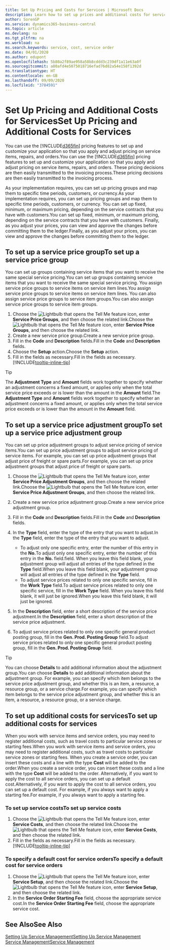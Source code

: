 ```yaml
---
title: Set Up Pricing and Costs for Services | Microsoft Docs
description: Learn how to set up prices and additional costs for services.
author: SorenGP
ms.service: dynamics365-business-central
ms.topic: article
ms.devlang: na
ms.tgt_pltfrm: na
ms.workload: na
ms.search.keywords: service, cost, service order
ms.date: 04/01/2020
ms.author: edupont
ms.openlocfilehash: 5b80a2f89ae958a58b8cddd3c239df1a11e63a0f
ms.sourcegitcommit: a80afd4e5075018716efad76d82a54e158f1392d
ms.translationtype: HT
ms.contentlocale: en-GB
ms.lasthandoff: 09/09/2020
ms.locfileid: "3784591"
---
```

# <a name="set-up-pricing-and-additional-costs-for-services"></a><span data-ttu-id="16725-103">Set Up Pricing and Additional Costs for Services</span><span class="sxs-lookup"><span data-stu-id="16725-103">Set Up Pricing and Additional Costs for Services</span></span>
<span data-ttu-id="16725-104">You can use the [!INCLUDE[d365fin](includes/d365fin_md.md)] pricing features to set up and customize your application so that you apply and adjust pricing on service items, repairs, and orders.</span><span class="sxs-lookup"><span data-stu-id="16725-104">You can use the [!INCLUDE[d365fin](includes/d365fin_md.md)] pricing features to set up and customize your application so that you apply and adjust pricing on service items, repairs, and orders.</span></span> <span data-ttu-id="16725-105">These pricing decisions are then easily transmitted to the invoicing process.</span><span class="sxs-lookup"><span data-stu-id="16725-105">These pricing decisions are then easily transmitted to the invoicing process.</span></span>  
  
<span data-ttu-id="16725-106">As your implementation requires, you can set up pricing groups and map them to specific time periods, customers, or currency.</span><span class="sxs-lookup"><span data-stu-id="16725-106">As your implementation requires, you can set up pricing groups and map them to specific time periods, customers, or currency.</span></span> <span data-ttu-id="16725-107">You can set up fixed, minimum, or maximum pricing, depending on the service contracts that you have with customers.</span><span class="sxs-lookup"><span data-stu-id="16725-107">You can set up fixed, minimum, or maximum pricing, depending on the service contracts that you have with customers.</span></span> <span data-ttu-id="16725-108">Finally, as you adjust your prices, you can view and approve the changes before committing them to the ledger.</span><span class="sxs-lookup"><span data-stu-id="16725-108">Finally, as you adjust your prices, you can view and approve the changes before committing them to the ledger.</span></span>  

## <a name="to-set-up-a-service-price-group"></a><span data-ttu-id="16725-109">To set up a service price group</span><span class="sxs-lookup"><span data-stu-id="16725-109">To set up a service price group</span></span>
<span data-ttu-id="16725-110">You can set up groups containing service items that you want to receive the same special service pricing.</span><span class="sxs-lookup"><span data-stu-id="16725-110">You can set up groups containing service items that you want to receive the same special service pricing.</span></span> <span data-ttu-id="16725-111">You assign service price groups to service items on service item lines.</span><span class="sxs-lookup"><span data-stu-id="16725-111">You assign service price groups to service items on service item lines.</span></span> <span data-ttu-id="16725-112">You can also assign service price groups to service item groups.</span><span class="sxs-lookup"><span data-stu-id="16725-112">You can also assign service price groups to service item groups.</span></span>  

1. <span data-ttu-id="16725-113">Choose the ![Lightbulb that opens the Tell Me feature](media/ui-search/search_small.png "Tell me what you want to do") icon, enter **Service Price Groups**, and then choose the related link.</span><span class="sxs-lookup"><span data-stu-id="16725-113">Choose the ![Lightbulb that opens the Tell Me feature](media/ui-search/search_small.png "Tell me what you want to do") icon, enter **Service Price Groups**, and then choose the related link.</span></span>  
2. <span data-ttu-id="16725-114">Create a new service price group.</span><span class="sxs-lookup"><span data-stu-id="16725-114">Create a new service price group.</span></span>  
3. <span data-ttu-id="16725-115">Fill in the **Code** and **Description** fields.</span><span class="sxs-lookup"><span data-stu-id="16725-115">Fill in the **Code** and **Description** fields.</span></span>  
4. <span data-ttu-id="16725-116">Choose the **Setup** action.</span><span class="sxs-lookup"><span data-stu-id="16725-116">Choose the **Setup** action.</span></span>  
2. <span data-ttu-id="16725-117">Fill in the fields as necessary.</span><span class="sxs-lookup"><span data-stu-id="16725-117">Fill in the fields as necessary.</span></span> [!INCLUDE[tooltip-inline-tip](includes/tooltip-inline-tip_md.md)]  

 > [!Tip]
 > <span data-ttu-id="16725-118">The **Adjustment Type** and **Amount** fields work together to specify whether an adjustment concerns a fixed amount, or applies only when the total service price exceeds or is lower than the amount in the **Amount** field.</span><span class="sxs-lookup"><span data-stu-id="16725-118">The **Adjustment Type** and **Amount** fields work together to specify whether an adjustment concerns a fixed amount, or applies only when the total service price exceeds or is lower than the amount in the **Amount** field.</span></span>  

## <a name="to-set-up-a-service-price-adjustment-group"></a><span data-ttu-id="16725-119">To set up a service price adjustment group</span><span class="sxs-lookup"><span data-stu-id="16725-119">To set up a service price adjustment group</span></span>  
<span data-ttu-id="16725-120">You can set up price adjustment groups to adjust service pricing of service items.</span><span class="sxs-lookup"><span data-stu-id="16725-120">You can set up price adjustment groups to adjust service pricing of service items.</span></span> <span data-ttu-id="16725-121">For example, you can set up price adjustment groups that adjust price of freight or spare parts.</span><span class="sxs-lookup"><span data-stu-id="16725-121">For example, you can set up price adjustment groups that adjust price of freight or spare parts.</span></span>  
  
1. <span data-ttu-id="16725-122">Choose the ![Lightbulb that opens the Tell Me feature](media/ui-search/search_small.png "Tell me what you want to do") icon, enter **Service Price Adjustment Groups**, and then choose the related link.</span><span class="sxs-lookup"><span data-stu-id="16725-122">Choose the ![Lightbulb that opens the Tell Me feature](media/ui-search/search_small.png "Tell me what you want to do") icon, enter **Service Price Adjustment Groups**, and then choose the related link.</span></span>  
2. <span data-ttu-id="16725-123">Create a new service price adjustment group.</span><span class="sxs-lookup"><span data-stu-id="16725-123">Create a new service price adjustment group.</span></span>  
3. <span data-ttu-id="16725-124">Fill in the **Code** and **Description** fields.</span><span class="sxs-lookup"><span data-stu-id="16725-124">Fill in the **Code** and **Description** fields.</span></span>  
4. <span data-ttu-id="16725-125">In the **Type** field, enter the type of the entry that you want to adjust.</span><span class="sxs-lookup"><span data-stu-id="16725-125">In the **Type** field, enter the type of the entry that you want to adjust.</span></span>  
  
    * <span data-ttu-id="16725-126">To adjust only one specific entry, enter the number of this entry in the **No.**</span><span class="sxs-lookup"><span data-stu-id="16725-126">To adjust only one specific entry, enter the number of this entry in the **No.**</span></span> <span data-ttu-id="16725-127">field.</span><span class="sxs-lookup"><span data-stu-id="16725-127">field.</span></span> <span data-ttu-id="16725-128">When you leave this field blank, your adjustment group will adjust all entries of the type defined in the **Type** field.</span><span class="sxs-lookup"><span data-stu-id="16725-128">When you leave this field blank, your adjustment group will adjust all entries of the type defined in the **Type** field.</span></span>  
    * <span data-ttu-id="16725-129">To adjust service prices related to only one specific service, fill in the **Work Type** field.</span><span class="sxs-lookup"><span data-stu-id="16725-129">To adjust service prices related to only one specific service, fill in the **Work Type** field.</span></span> <span data-ttu-id="16725-130">When you leave this field blank, it will just be ignored.</span><span class="sxs-lookup"><span data-stu-id="16725-130">When you leave this field blank, it will just be ignored.</span></span>  
  
5. <span data-ttu-id="16725-131">In the **Description** field, enter a short description of the service price adjustment.</span><span class="sxs-lookup"><span data-stu-id="16725-131">In the **Description** field, enter a short description of the service price adjustment.</span></span>  
6. <span data-ttu-id="16725-132">To adjust service prices related to only one specific general product posting group, fill in the **Gen. Prod. Posting Group** field.</span><span class="sxs-lookup"><span data-stu-id="16725-132">To adjust service prices related to only one specific general product posting group, fill in the **Gen. Prod. Posting Group** field.</span></span>

> [!Tip]
> <span data-ttu-id="16725-133">You can choose **Details** to add additional information about the adjustment group.</span><span class="sxs-lookup"><span data-stu-id="16725-133">You can choose **Details** to add additional information about the adjustment group.</span></span> <span data-ttu-id="16725-134">For example, you can specify which item belongs to the service price adjustment group, and whether this is an item, a resource, a resource group, or a service charge.</span><span class="sxs-lookup"><span data-stu-id="16725-134">For example, you can specify which item belongs to the service price adjustment group, and whether this is an item, a resource, a resource group, or a service charge.</span></span>  

## <a name="to-set-up-additional-costs-for-services"></a><span data-ttu-id="16725-135">To set up additional costs for services</span><span class="sxs-lookup"><span data-stu-id="16725-135">To set up additional costs for services</span></span>
<span data-ttu-id="16725-136">When you work with service items and service orders, you may need to register additional costs, such as travel costs to particular service zones or starting fees.</span><span class="sxs-lookup"><span data-stu-id="16725-136">When you work with service items and service orders, you may need to register additional costs, such as travel costs to particular service zones or starting fees.</span></span> <span data-ttu-id="16725-137">When you create a service order, you can insert these costs and a line with the type **Cost** will be added to the order.</span><span class="sxs-lookup"><span data-stu-id="16725-137">When you create a service order, you can insert these costs and a line with the type **Cost** will be added to the order.</span></span> <span data-ttu-id="16725-138">Alternatively, if you want to apply the cost to all service orders, you can set up a default cost.</span><span class="sxs-lookup"><span data-stu-id="16725-138">Alternatively, if you want to apply the cost to all service orders, you can set up a default cost.</span></span> <span data-ttu-id="16725-139">For example, if you always want to apply a starting fee.</span><span class="sxs-lookup"><span data-stu-id="16725-139">For example, if you always want to apply a starting fee.</span></span>
  
### <a name="to-set-up-service-costs"></a><span data-ttu-id="16725-140">To set up service costs</span><span class="sxs-lookup"><span data-stu-id="16725-140">To set up service costs</span></span>
1. <span data-ttu-id="16725-141">Choose the ![Lightbulb that opens the Tell Me feature](media/ui-search/search_small.png "Tell me what you want to do") icon, enter **Service Costs**, and then choose the related link.</span><span class="sxs-lookup"><span data-stu-id="16725-141">Choose the ![Lightbulb that opens the Tell Me feature](media/ui-search/search_small.png "Tell me what you want to do") icon, enter **Service Costs**, and then choose the related link.</span></span> 
2. <span data-ttu-id="16725-142">Fill in the fields as necessary.</span><span class="sxs-lookup"><span data-stu-id="16725-142">Fill in the fields as necessary.</span></span> [!INCLUDE[tooltip-inline-tip](includes/tooltip-inline-tip_md.md)]  

### <a name="to-specify-a-default-cost-for-service-orders"></a><span data-ttu-id="16725-143">To specify a default cost for service orders</span><span class="sxs-lookup"><span data-stu-id="16725-143">To specify a default cost for service orders</span></span>
1. <span data-ttu-id="16725-144">Choose the ![Lightbulb that opens the Tell Me feature](media/ui-search/search_small.png "Tell me what you want to do") icon, enter **Service Setup**, and then choose the related link.</span><span class="sxs-lookup"><span data-stu-id="16725-144">Choose the ![Lightbulb that opens the Tell Me feature](media/ui-search/search_small.png "Tell me what you want to do") icon, enter **Service Setup**, and then choose the related link.</span></span> 
2. <span data-ttu-id="16725-145">In the **Service Order Starting Fee** field, choose the appropriate service cost.</span><span class="sxs-lookup"><span data-stu-id="16725-145">In the **Service Order Starting Fee** field, choose the appropriate service cost.</span></span>

## <a name="see-also"></a><span data-ttu-id="16725-146">See Also</span><span class="sxs-lookup"><span data-stu-id="16725-146">See Also</span></span>
[<span data-ttu-id="16725-147">Setting Up Service Management</span><span class="sxs-lookup"><span data-stu-id="16725-147">Setting Up Service Management</span></span>](service-setup-service.md)  
[<span data-ttu-id="16725-148">Service Management</span><span class="sxs-lookup"><span data-stu-id="16725-148">Service Management</span></span>](service-service.md)  
